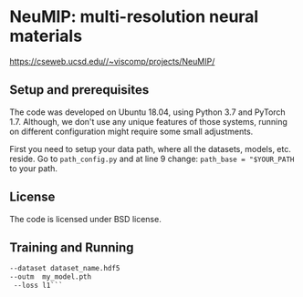 # NeuMIP: multi-resolution neural materials

https://cseweb.ucsd.edu//~viscomp/projects/NeuMIP/

## Setup and prerequisites 

The code was developed on Ubuntu 18.04, using Python 3.7 and PyTorch 1.7.
Although, we don't use any unique features of those systems, running on different configuration might require some small adjustments.

First you need to setup your data path, where all the datasets, models, etc. reside. Go to `path_config.py` and at line 9 change:
```path_base = "$YOUR_PATH``` to your path. 

## License
The code is licensed under BSD license. 


## Training and Running

```python3.7 ./neural_rendering.py 
--dataset dataset_name.hdf5  
--outm  my_model.pth  
 --loss l1```


